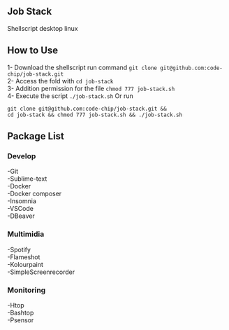 ## Job Stack
Shellscript desktop linux

## How to Use
1- Download the shellscript run command `git clone git@github.com:code-chip/job-stack.git`  
2- Access the fold with `cd job-stack`  
3- Addition permission for the file `chmod 777 job-stack.sh`  
4- Execute the script `./job-stack.sh`
Or run  
```
git clone git@github.com:code-chip/job-stack.git &&
cd job-stack && chmod 777 job-stack.sh && ./job-stack.sh
```

## Package List
### Develop
-Git  
-Sublime-text  
-Docker  
-Docker composer  
-Insomnia  
-VSCode  
-DBeaver  
### Multimidia
-Spotify  
-Flameshot  
-Kolourpaint  
-SimpleScreenrecorder  
### Monitoring
-Htop  
-Bashtop  
-Psensor  